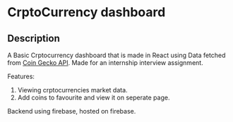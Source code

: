 # CrptoCurrency dashboard

## Description

A Basic Crptocurrency dashboard that is made in React using Data fetched from [Coin Gecko API](https://www.coingecko.com/en/api). Made for an internship interview assignment.

Features:

1. Viewing crptocurrencies market data.
2. Add coins to favourite and view it on seperate page.

Backend using firebase, hosted on firebase.
